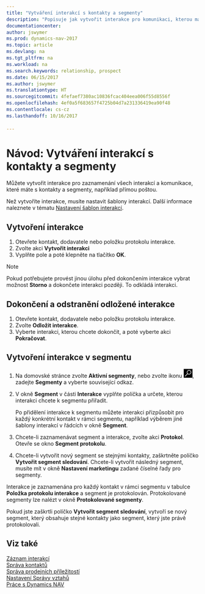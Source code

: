 ```yaml
---
title: "Vytváření interakcí s kontakty a segmenty"
description: "Popisuje jak vytvořit interakce pro komunikaci, kterou máte s vašimi kontakty a segmenty v Dynamics NAV, například: přímá pošta."
documentationcenter: 
author: jswymer
ms.prod: dynamics-nav-2017
ms.topic: article
ms.devlang: na
ms.tgt_pltfrm: na
ms.workload: na
ms.search.keywords: relationship, prospect
ms.date: 06/15/2017
ms.author: jswymer
ms.translationtype: HT
ms.sourcegitcommit: 4fefaef7380ac10836fcac404eea006f55d8556f
ms.openlocfilehash: 4ef0a5f683657f4725b04d7a231336419ea90f48
ms.contentlocale: cs-cz
ms.lasthandoff: 10/16/2017

---
```

# <a name="how-to-create-interactions-on-contacts-and-segments"></a>Návod: Vytváření interakcí s kontakty a segmenty
Můžete vytvořit interakce pro zaznamenání všech interakcí a komunikace, které máte s kontakty a segmenty, například přímou poštou.

Než vytvoříte interakce, musíte nastavit šablony interakcí. Další informace naleznete v tématu [Nastavení šablon interakcí](marketing-interactions.md).

## <a name="to-create-an-interaction"></a>Vytvoření interakce
1. Otevřete kontakt, dodavatele nebo položku protokolu interakce.
2. Zvolte akci **Vytvořit interakci**
3. Vyplňte pole a poté klepněte na tlačítko **OK**.

> [!NOTE]  
>   Pokud potřebujete provést jinou úlohu před dokončením interakce vybrat možnost **Storno** a dokončete interakci později. To odkládá interakci.

## <a name="to-finish-and-delete-postponed-interactions"></a>Dokončení a odstranění odložené interakce
1. Otevřete kontakt, dodavatele nebo položku protokolu interakce.
2. Zvolte **Odložit interakce**.
3. Vyberte interakci, kterou chcete dokončit, a poté vyberte akci **Pokračovat**.

## <a name="to-create-an-interaction-on-a-segment"></a>Vytvoření interakce v segmentu
1. Na domovské stránce zvolte **Aktivní segmenty**, nebo zvolte ikonu ![Vyhledat stránku nebo sestavu](media/ui-search/search_small.png " Ikona Vyhledat stránku nebo sestavu"), zadejte **Segmenty** a vyberte související odkaz.
2. V okně **Segment** v části **Interakce** vyplňte políčka a určete, kterou interakci chcete k segmentu přiřadit.

    Po přidělení interakce k segmentu můžete interakci přizpůsobit pro každý konkrétní kontakt v rámci segmentu, například výběrem jiné šablony interakcí v řádcích v okně **Segment**.  
3. Chcete-li zaznamenávat segment a interakce, zvolte akci **Protokol**. Otevře se okno **Segment protokolu**.
4. Chcete-li vytvořit nový segment se stejnými kontakty, zaškrtněte políčko **Vytvořit segment sledování**. Chcete-li vytvořit následný segment, musíte mít v okně **Nastavení marketingu** zadané číselné řady pro segmenty.

Interakce je zaznamenána pro každý kontakt v rámci segmentu v tabulce **Položka protokolu interakce** a segment je protokolován. Protokolované segmenty lze nalézt v okně **Protokolované segmenty**.

Pokud jste zaškrtli políčko **Vytvořit segment sledování**, vytvoří se nový segment, který obsahuje stejné kontakty jako segment, který jste právě protokolovali.

## <a name="see-also"></a>Viz také
[Záznam interakcí](marketing-interactions.md)  
[Správa kontaktů](marketing-contacts.md)  
[Správa prodejních příležitostí](marketing-manage-sales-opportunities.md)  
[Nastavení Správy vztahů](marketing-setup-marketing.md)  
[Práce s Dynamics NAV](ui-work-product.md)

